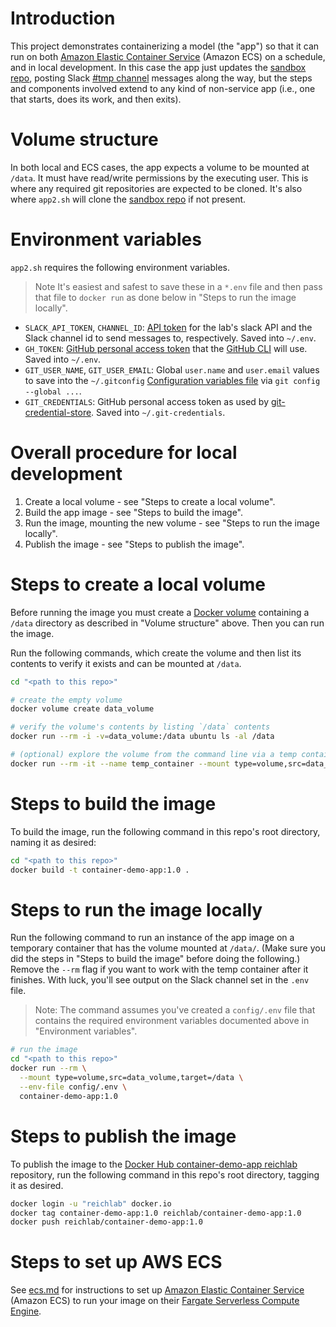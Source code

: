# Introduction

This project demonstrates containerizing a model (the "app") so that it can run on both [Amazon Elastic Container Service](https://aws.amazon.com/ecs/) (Amazon ECS) on a schedule, and in local development. In this case the app just updates the [sandbox repo](https://github.com/reichlabmachine/sandbox), posting Slack [#tmp channel](https://app.slack.com/client/T089JRGMA/C02UELXDPQQ) messages along the way, but the steps and components involved extend to any kind of non-service app (i.e., one that starts, does its work, and then exits).

# Volume structure

In both local and ECS cases, the app expects a volume to be mounted at `/data`. It must have read/write permissions by the executing user. This is where any required git repositories are expected to be cloned. It's also where `app2.sh` will clone the [sandbox repo](https://github.com/reichlabmachine/sandbox) if not present.

# Environment variables

`app2.sh` requires the following environment variables.

> Note It's easiest and safest to save these in a `*.env` file and then pass that file to `docker run` as done below in "Steps to run the image locally".

- `SLACK_API_TOKEN`, `CHANNEL_ID`: [API token](https://api.slack.com/authentication/token-types#bot) for the lab's slack API and the Slack channel id to send messages to, respectively. Saved into `~/.env`.
- `GH_TOKEN`: [GitHub personal access token](https://docs.github.com/en/authentication/keeping-your-account-and-data-secure/managing-your-personal-access-tokens) that the [GitHub CLI](https://cli.github.com/) will use. Saved into `~/.env`.
- `GIT_USER_NAME`, `GIT_USER_EMAIL`: Global `user.name` and `user.email` values to save into the `~/.gitconfig` [Configuration variables file](https://git-scm.com/docs/git-config#_configuration_file) via `git config --global ...`.
- `GIT_CREDENTIALS`: GitHub personal access token as used by [git-credential-store](https://git-scm.com/docs/git-credential-store). Saved into `~/.git-credentials`.

# Overall procedure for local development

1. Create a local volume - see "Steps to create a local volume".
1. Build the app image - see "Steps to build the image".
1. Run the image, mounting the new volume - see "Steps to run the image locally".
1. Publish the image - see "Steps to publish the image".

# Steps to create a local volume

Before running the image you must create a [Docker volume](https://docs.docker.com/storage/volumes/) containing a `/data` directory as described in "Volume structure" above. Then you can run the image.

Run the following commands, which create the volume and then list its contents to verify it exists and can be mounted at `/data`.

```bash
cd "<path to this repo>"

# create the empty volume
docker volume create data_volume

# verify the volume's contents by listing `/data` contents
docker run --rm -i -v=data_volume:/data ubuntu ls -al /data

# (optional) explore the volume from the command line via a temp container
docker run --rm -it --name temp_container --mount type=volume,src=data_volume,target=/data ubuntu /bin/bash
```

# Steps to build the image

To build the image, run the following command in this repo's root directory, naming it as desired:

```bash
cd "<path to this repo>"
docker build -t container-demo-app:1.0 .
```

# Steps to run the image locally

Run the following command to run an instance of the app image on a temporary container that has the volume mounted at `/data/`. (Make sure you did the steps in "Steps to build the image" before doing the following.) Remove the `--rm` flag if you want to work with the temp container after it finishes. With luck, you'll see output on the Slack channel set in the `.env` file.

> Note: The command assumes you've created a `config/.env` file that contains the required environment variables documented above in "Environment variables".

```bash
# run the image
cd "<path to this repo>"
docker run --rm \
  --mount type=volume,src=data_volume,target=/data \
  --env-file config/.env \
  container-demo-app:1.0
```

# Steps to publish the image

To publish the image to the [Docker Hub container-demo-app reichlab](https://hub.docker.com/repository/docker/reichlab/container-demo-app/) repository, run the following command in this repo's root directory, tagging it as desired.

```bash
docker login -u "reichlab" docker.io
docker tag container-demo-app:1.0 reichlab/container-demo-app:1.0
docker push reichlab/container-demo-app:1.0
```

# Steps to set up AWS ECS

See [ecs.md](ecs.md) for instructions to set up [Amazon Elastic Container Service](https://aws.amazon.com/ecs/) (Amazon ECS) to run your image on their [Fargate Serverless Compute Engine](https://aws.amazon.com/fargate/).
